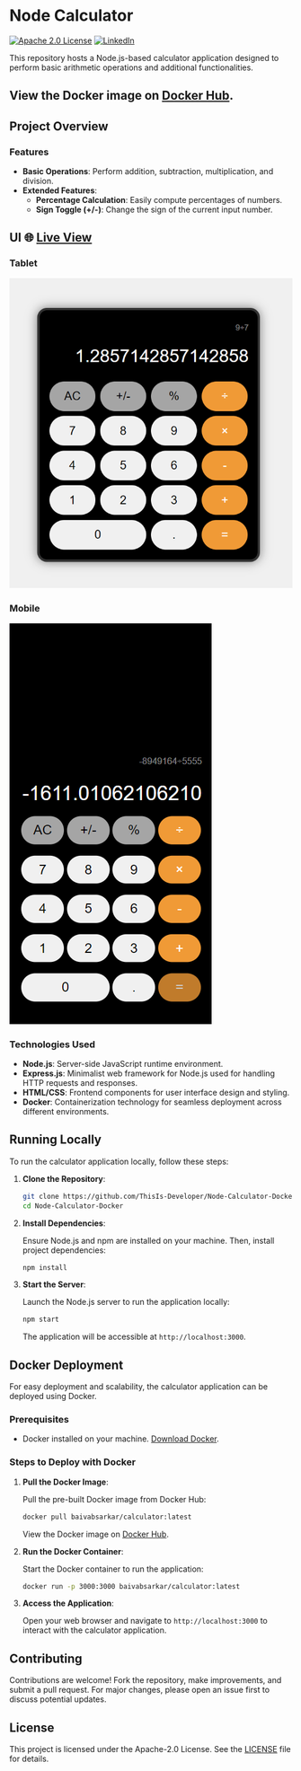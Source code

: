 # Node Calculator
[![Apache 2.0 License][license-shield]][license-url]
[![LinkedIn][linkedin-shield]][linkedin-url]

This repository hosts a Node.js-based calculator application designed to perform basic arithmetic operations and additional functionalities.

## View the Docker image on [Docker Hub](https://hub.docker.com/r/baivabsarkar/calculator).

## Project Overview

### Features

- **Basic Operations**: Perform addition, subtraction, multiplication, and division.
- **Extended Features**:
  - **Percentage Calculation**: Easily compute percentages of numbers.
  - **Sign Toggle (+/-)**: Change the sign of the current input number.

## UI 🌐 [Live View](https://nodecalculator.vercel.app/)
### Tablet
<img src="assets\web.png">

### Mobile
<img src="assets\mobile.png">

### Technologies Used

- **Node.js**: Server-side JavaScript runtime environment.
- **Express.js**: Minimalist web framework for Node.js used for handling HTTP requests and responses.
- **HTML/CSS**: Frontend components for user interface design and styling.
- **Docker**: Containerization technology for seamless deployment across different environments.

## Running Locally

To run the calculator application locally, follow these steps:

1. **Clone the Repository**:

   ```bash
   git clone https://github.com/ThisIs-Developer/Node-Calculator-Docker.git
   cd Node-Calculator-Docker
   ```

2. **Install Dependencies**:

   Ensure Node.js and npm are installed on your machine. Then, install project dependencies:

   ```bash
   npm install
   ```

3. **Start the Server**:

   Launch the Node.js server to run the application locally:

   ```bash
   npm start
   ```

   The application will be accessible at `http://localhost:3000`.

## Docker Deployment

For easy deployment and scalability, the calculator application can be deployed using Docker.

### Prerequisites

- Docker installed on your machine. [Download Docker](https://www.docker.com/get-started).

### Steps to Deploy with Docker

1. **Pull the Docker Image**:

   Pull the pre-built Docker image from Docker Hub:

   ```bash
   docker pull baivabsarkar/calculator:latest
   ```
   
   View the Docker image on [Docker Hub](https://hub.docker.com/r/baivabsarkar/calculator).

2. **Run the Docker Container**:

   Start the Docker container to run the application:

   ```bash
   docker run -p 3000:3000 baivabsarkar/calculator:latest
   ```

3. **Access the Application**:

   Open your web browser and navigate to `http://localhost:3000` to interact with the calculator application.

## Contributing

Contributions are welcome! Fork the repository, make improvements, and submit a pull request. For major changes, please open an issue first to discuss potential updates.

## License

This project is licensed under the Apache-2.0 License. See the [LICENSE](LICENSE) file for details.

[license-shield]: https://img.shields.io/badge/License-Apache%202.0-red.svg
[license-url]: https://github.com/ThisIs-Developer/Node-Calculator-Docker/blob/main/LICENSE
[linkedin-shield]: https://img.shields.io/badge/-LinkedIn-black.svg?style=flat&logo=linkedin&colorB=blue
[linkedin-url]: https://www.linkedin.com/in/baivabsarkar/